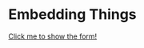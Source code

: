 # Embedding Things

<!-- Needs lots of formatting work to make it readable. Easier, for now, to use Paperform "popups". -->

<!-- <div data-paperform-id="venafi-dev-onboarding"></div><script>(function() {var script = document.createElement('script'); script.src = "https://paperform.co/__embed.min.js"; document.body.appendChild(script); })()</script> -->

<a href data-paperform-id="venafi-dev-onboarding" data-popup-button="1" target="_top">Click me to show the form!</a>

<script>(function() { var script = document.createElement('script'); script.src = "https://paperform.co/__embed.min.js";document.body.appendChild(script); })()</script>
